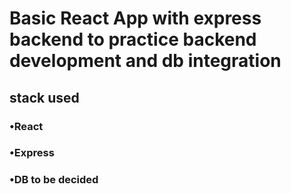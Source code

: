 # Basic React App with express backend to practice backend development and db integration

## stack used

### •React

### •Express

### •DB to be decided
